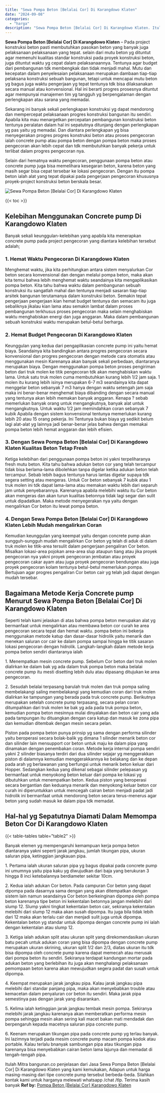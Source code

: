 ```yaml
---
title: "Sewa Pompa Beton [Belalai Cor] Di Karangdowo Klaten"
date: "2024-09-08"
categories: 
  - "harga"
description: "Sewa Pompa Beton [Belalai Cor] Di Karangdowo Klaten. Itulah Mitra bangunan.co penjelasan dari Jasa Sewa Pompa Beton [Belalai Cor] Di Karangdowo Klaten yang..."
---
```


**Sewa Pompa Beton \[Belalai Cor\] Di Karangdowo Klaten** – Pada project konstruksi beton pasti membutuhkan pasokan beton yang banyak juga pelaksanaan pelaksanaan yang tepat. selain dari mutu beton yg dituntut agar memenuhi kualitas standar konstruksi pada proyek konstruksi beton, juga dituntut waktu yg cepat dalam pelaksanaannya. Tentunya agar budget dari pembangunan tdk membengkak dan tidak menjadi mahal. Mutu dan kecepatan dalam penyelesaian pelaksanaan merupakan dambaan tiap-tiap pelaksana konstruksi sebuah bangunan, tetapi untuk mencapai mutu beton yg bagus juga waktu pengerjaan yg tepat tentunya tdk bisa dilaksanakan secara manual atau konvensional. Hal ini berarti progres prosesnya dituntut agar mempunyai manajemen tim yg tangguh yg berpengalaman dengan perlengkapan atau sarana yang memadai.

Sekarang ini banyak sekali perlengkapan konstruksi yg dapat mendorong dan mempercepat pelaksanaan progres konstruksi bangunan itu sendiri. Apabila kita mau menargetkan percepatan pembangunan konstruksi beton tentunya peralatan dalam hal ini sepatutnya ditunjang dengan perlengkapan yg pas yaitu yg memadai. Dan diantara perlengkapan yg bisa menyegerakan progres progres konstruksi beton atau proses pengecoran ialah concrete pump atau pompa beton dengan pompa beton maka proses pengecoran akan lebih cepat dan tdk membutuhkan banyak pekerja untuk terlibat dalam progres pengecoran nya.

Selain dari hematnya waktu pengecoran, penggunaan pompa beton atau concrete pump juga bisa memelihara kesegaran beton, karena beton yang masih segar bisa cepat tersebar ke lokasi pengecoran. Dengan itu pompa beton ialah alat yang tepat dipakai pada pengerjaan pengecoran khususnya proyek-project konstruksi beton berskala besar.

![Sewa Pompa Beton [Belalai Cor] Di Karangdowo Klaten](/images/sewa-concrete-pump-32.png)

{{< toc >}}

## Kelebihan Menggunakan Concrete pump Di Karangdowo Klaten

Banyak sekali keunggulan-kelebihan yang apabila kita menerapkan concrete pump pada project pengecoran yang diantara kelebihan tersebut adalah;

### 1\. Hemat Waktu Pengecoran Di Karangdowo Klaten

Menghemat waktu, jika kita perhitungkan antara sistem menyalurkan Cor beton secara konvensional dan dengan melalui pompa beton, maka akan kita temui bahwa lebih menghemat waktu seandainya kita mengaplikasikan pompa beton. Kita tahu bahwa waktu dalam pembangunan sebuah konstruksi itu sangatlah mahal dan tentunya menjadi sasaran tiap-tiap arsitek bangunan terutamanya dalam konstruksi beton. Semakin tepat pengerjaan pengerjaan kian hemat budget tentunya dan semacam itu juga sebaliknya jikalau kian lama atau semakin lambat dalam proses pembangunan terkhusus proses pengecoran maka selain menghabiskan waktu menghabiskan energi dan juga anggaran. Maka dalam pembangunan sebuah konstruksi waktu merupakan betul-betul berharga.

### 2\. Hemat Budget Pengecoran Di Karangdowo Klaten

Keunggulan yang kedua dari pengaplikasian concrete pump ini yaitu hemat biaya. Seandainya kita bandingkan antara progres pengecoran secara konvensional dan progres pengecoran dengan metode cara otomatis atau menggunakan mesin Karenanya akan banyak sekali perbedaan, diantaranya merupakan biaya. Dengan menggunakan pompa beton proses pengiriman beton dari truk molen ke titik pengecoran tdk akan menghabiskan waktu lama. Untuk satu truk molen cuma membutuhkan kurang lebih 1/2 jam saja. 1 molen itu kurang lebih isinya merupakan 6-7 m3 seandainya kita dapat menggelar beton sebanyak 7 m3 hanya dengan waktu setengah jam saja maka ini benar-benar menghemat biaya dibanding dengan secara manual yang tentunya akan lebih memakan banyak anggaran. Kenapa ? sebab memerlukan banyak orang untuk mengangkutnya, banyak alat untuk mengangkutnya. Untuk waktu 1/2 jam memindahkan coran sebanyak 7 kubik Apabila dengan sistem konvensional tentunya memerlukan kurang lebih 20 atau 15 orang pekerja. Ini Tentunya bukan biaya yg sedikit belum lagi alat-alat yg lainnya jadi benar-benar jelas bahwa dengan memakai pompa beton lebih hemat anggaran dan lebih efisien.

### 3\. Dengan Sewa Pompa Beton \[Belalai Cor\] Di Karangdowo Klaten Kualitas Beton Tetap Fresh

Ketiga kelebihan dari penggunaan pompa beton ini yakni terpeliharanya fresh mutu beton. Kita tahu bahwa adukan beton cor yang telah tercampur tidak bisa berlama-lama dibolehkan tanpa digelar ketika adukan beton telah tercampur. Sebab lebih bagus tentunya harus lantas digelar supaya tdk segera setting atau mengeras. Untuk Cor beton sebanyak 7 kubik atau 1 truk molen ini tdk dapat lama-lama atau memakan waktu lebih dari separuh jam untuk penyebarannya. Karenanya apabila melebihi waktu itu Cor beton akan mengeras dan akan turun kualitas betonnya tidak lagi segar dan sulit untuk dipadatkan. Maka metode menyegerakan nya yaitu dengan mengalirkan Cor beton itu lewat pompa beton.

### 4\. Dengan Sewa Pompa Beton \[Belalai Cor\] Di Karangdowo Klaten Lebih Mudah mengalirkan Coran

Kemudian keunggulan yang keempat yaitu dengan concrete pump akan sungguh-sungguh mudah mengalirkan Cor beton yg telah di aduk di dalam truk molen ke titik-area tersulit dalam pengerjaan pengaliran Cor beton. Misalkan lokasi-area pojokan area-area slup ataupun tiang atau jika proyek pengecoran nya yakni proyek pengecoran jembatan atau proyek pengecoran cakar ayam atau juga proyek pengecoran bendungan atau juga proyek pengecoran kolam tentunya betul-betul memerlukan pompa. Bertujuan agar progres pengaliran Cor beton cair yg telah jadi dapat dengan mudah tersebar.

## Bagaimana Metode Kerja Concrete pump Menurut Sewa Pompa Beton \[Belalai Cor\] Di Karangdowo Klaten

Seperti telah kami jelaskan di atas bahwa pompa beton merupakan alat yg bermanfaat untuk mengalirkan atau membawa beton cor curah ke area pengecoran secara tepat dan hemat waktu. pompa beton ini bekerja menggunakan metode katup dan dasar-dasar hidrolik yaitu menarik dan menekan saluran cor cair ke dalam pompa sampai hingga ke titik sasaran lokasi pengecoran dengan hidrolik. Langkah-langkah dalam metode kerja pompa beton sendiri diantaranya ialah

1\. Menempatkan mesin concrete pump. Sebelum Cor beton dari truk molen dialirkan ke dalam bak yg ada dalam truk pompa beton maka belalai concrete pump itu mesti disetting lebih dulu atau dipasang ditujukan ke area pengecoran.

2\. Sesudah belalai terpasang barulah truk molen dan truk pompa saling membelakangi saling membelakangi yang kemudian coran dari truk molen dialirkan ke tampungan yang berada pada truk concrete pump. Berikutnya merupakan setelah concrete pump terpasang, secara pelan coran ditumpahkan dari truk molen ke bak yg ada pada truk pompa beton, kemudian pompa beton mesinnya mulai dinyalakan dan beton cair yang ada pada tampungan itu dituangkan dengan cara katup dan masuk ke zona pipa dan kemudian ditembak dengan mesin secara pelan.

Piston pada pompa beton punya prinsip yg sama dengan performa silinder yaitu beroperasi secara bolak-balik yg dimana 1 silinder menarik beton cor dan silinder lain mensupport cor beton untuk maju ke dalam pipa yang dinamakan dengan penembakan coran. Metode kerja internal pompa sendiri yakni 2 silinder biasanya terdiri dari dua silinder sejajar yg menggerakkan piston di dalamnya kemudian menggerakkannya ke belakang dan ke depan pada arah yg berlawanan yang berfungsi untuk menarik beton keluar dari Hopper. Sedangkan kedua yang dikenal sebagai silinder pelepasan yg bermanfaat untuk menyokong beton keluar dari pompa ke lokasi yg dibutuhkan untuk menempatkan beton. Kedua piston yang beroperasi secara bergantian dan keduanya menarik dan menyokong keluar beton cor curah ini diperuntukkan untuk mencegah cairan beton menjadi padat jadi hidrolik ini bermanfaat untuk mendorong beton secara terus-menerus agar beton yang sudah masuk ke dalam pipa tdk memadat.

## Hal-hal yg Sepatutnya Diamati Dalam Memompa Beton Cor Di Karangdowo Klaten

{{< table-tables table="table2" >}}

Banyak elemen yg mempengaruhi kemampuan kerja pompa beton diantaranya yakni seperti jarak jangkau, jumlah tikungan pipa, ukuran saluran pipa, ketinggian jangkauan pipa.

1\. Pertama ialah ukuran saluran pipa yg bagus dipakai pada concrete pump ini umumnya yaitu pipa kaku yg diwujudkan dari baja yang berukuran 3 hingga 8 inci ketebalannya berdiameter sekitar 10cm.

2\. Kedua ialah adukan Cor beton. Pada campuran Cor beton yang dapat dipompa pada dasarnya sama dengan yang akan ditempatkan dengan sistem lain namun seandainya Cor beton berkeinginan dipompa oleh pompa beton karenanya tipe beton ini kekentalan betonnya jangan melebihi dari slump 12. Slump yakni tingkat kekentalan beton cair, sekiranya kekentalan melebihi dari slump 12 maka akan susah dipompa. Itu juga bila tidak lebih dari 12 maka akan terlalu cair dan menjadi sulit juga untuk dipompa. Kekentalan beton yg standar untuk dipompa dengan concrete pump ini ialah dengan kekentalan atau slump 12.

3\. Ketiga ialah adukan split atau ukuran split yang direkomendasikan ukuran batu pecah untuk adukan coran yang bisa dipompa dengan concrete pump merupakan ukuran skrining, ukuran split 1/2 dan 2/3, diatas ukuran itu tdk bisa dipompa oleh concrete pump karena dapat memecah atau merusak dari pompa beton itu sendiri. Sekiranya terdapat kandungan mortar pada adukan beton yang berlebihan itu juga akan menghalangi pelaksanaan pemompaan beton karena akan mewujudkan segera padat dan susah untuk dipompa.

4\. Keempat merupakan jarak jangkau pipa. Kalau jarak jangkau pipa melebihi dari standar panjang pipa, maka akan menyebabkan trouble atau kemacetan dalam penyaluran cor beton itu sendiri. Maka jarak pipa semestinya pas dengan jarak yang disarankan.

5\. Kelima ialah ketinggian jarak jangkau tembak mesin pompa. Sekiranya melebihi jarak jangkau karenanya akan memberatkan performa mesin pompa sehingga mesin akan sering kali macet bakan mati mendadak dan berpengaruh kepada macetnya saluran pipa concrete pump.

6\. Keenam merupakan tikungan pipa pada concrete pump yg terlau banyak. Ini lazimnya terjadi pada mesim concrete pump macam pompa kodok atau portable. Kalau terlalu bnanyak sambungan pipa atau tikungan pipa karenanya bisa menyebabkan cairan beton lama lajunya dan memadat di tengah-tengah pipa.

Itulah Mitra bangunan.co penjelasan dari Jasa Sewa Pompa Beton \[Belalai Cor\] Di Karangdowo Klaten yang kami kemukakan, Adapun untuk harga masing-masing dari tipe concrete pump tersebut berbeda-beda. Silahkan kontak kami untuk harganya melewati whatsapp /chat /tlp. Terima kasih banyak
**Ref by:** [Pompa Beton [Belalai Cor] Karangdowo Klaten](https://id.wikipedia.org/wiki/Pompa)
